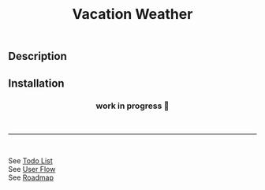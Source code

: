 <header align="center">
<br />

# Vacation Weather

</header>

## Description

## Installation

<div align="center">

### work in progress 🚧

</div>

<br />

---

<br />

See [Todo List](https://github.com/FreudCat/vacation-weather/blob/main/TODO.md)  
See [User Flow](https://github.com/FreudCat/vacation-weather/blob/main/USERFLOW.md)  
See [Roadmap](https://github.com/FreudCat/vacation-weather/blob/main/SKELETON.md)
